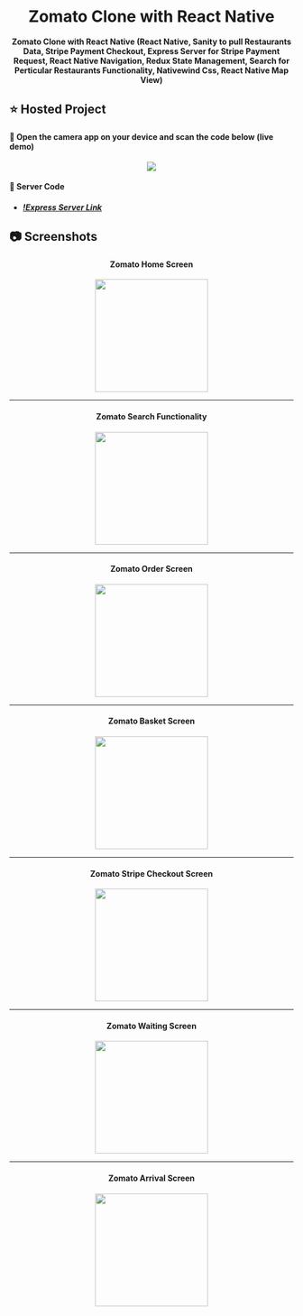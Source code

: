 <div align="center">
  
  # Zomato Clone with React Native
  
  **Zomato Clone with React Native (React Native, Sanity to pull Restaurants Data, Stripe Payment Checkout, Express Server for Stripe Payment Request, React Native Navigation, Redux State Management, Search for Perticular Restaurants Functionality, Nativewind Css, React Native Map View)**
  
</div>

## :star: Hosted Project
#### 🔴 Open the camera app on your device and scan the code below (live demo)
<p align="center">
<img src="https://github.com/RushikeshBhavsar3605/rushikesh-bhavsar-zomato-clone/assets/129877176/5ac91d4d-eec3-48a7-9a78-ef558cbc2cbb" />
</p>

#### 🔴 Server Code
- ##### [!Express Server Link](https://github.com/RushikeshBhavsar3605/rushikesh-bhavsar-zomato-clone-backend)

## :camera: Screenshots

#### <p align="center">Zomato Home Screen</p>
<p align="center">
<img src="https://github.com/RushikeshBhavsar3605/rushikesh-bhavsar-zomato-clone/assets/129877176/03eee7e8-3898-4131-8cee-d2600cf8ec13" width="200"/>
</p>

<hr>

#### <p align="center">Zomato Search Functionality</p>
<p align="center">
<img src="https://github.com/RushikeshBhavsar3605/rushikesh-bhavsar-zomato-clone/assets/129877176/443b9b2d-1e67-4763-91b7-abab8de81077" width="200"/>
</p>

<hr>

#### <p align="center">Zomato Order Screen</p>
<p align="center">
<img src="https://github.com/RushikeshBhavsar3605/rushikesh-bhavsar-zomato-clone/assets/129877176/8a8a7d1c-4ff0-4af9-9098-fbf08af89d35" width="200"/>
</p>

<hr>

#### <p align="center">Zomato Basket Screen</p>
<p align="center">
<img src="https://github.com/RushikeshBhavsar3605/rushikesh-bhavsar-zomato-clone/assets/129877176/b695239c-c6f3-4733-98da-e592c9ce3260" width="200"/>
</p>

<hr>

#### <p align="center">Zomato Stripe Checkout Screen</p>
<p align="center">
<img src="https://github.com/RushikeshBhavsar3605/rushikesh-bhavsar-zomato-clone/assets/129877176/d742cf55-62d9-4c62-be86-615c77a06fa5" width="200"/>
</p>

<hr>

#### <p align="center">Zomato Waiting Screen</p>
<p align="center">
<img src="https://github.com/RushikeshBhavsar3605/rushikesh-bhavsar-zomato-clone/assets/129877176/df58c0d1-3d53-4422-ad03-c6803d819956" width="200"/>
</p>

<hr>

#### <p align="center">Zomato Arrival Screen</p>
<p align="center">
<img src="https://github.com/RushikeshBhavsar3605/rushikesh-bhavsar-zomato-clone/assets/129877176/2af2758e-26fb-41fa-b11f-148f793da7f1" width="200"/>
</p>
